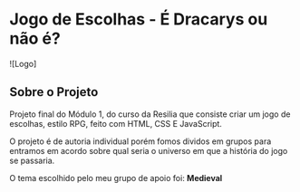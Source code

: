 # Jogo de Escolhas - É Dracarys ou não é?

![Logo]

## Sobre o Projeto

Projeto final do Módulo 1, do curso da Resilia que consiste criar um jogo de escolhas, estilo RPG, feito com HTML, CSS E JavaScript.

O projeto é de autoria individual porém fomos dividos em grupos para entramos em acordo sobre qual seria o universo em que a história do jogo se passaria. 

O tema escolhido pelo meu grupo de apoio foi: **Medieval**
